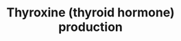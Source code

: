 ---
annotations:
- type: Disease Ontology
  value: thyroid gland disease
- type: Pathway Ontology
  value: thyroid hormone signaling pathway
- type: Disease Ontology
  value: thyroid gland disease
- type: Pathway Ontology
  value: thyroid hormone signaling pathway
authors:
- Mkutmon
- Egonw
- MaintBot
- Eweitz
description: Thyroxine hormone is produced in the thyroid gland from tyrosine and
  iodine. Thyrotropin-releasing hormone (TRH) is produced by the hypothalamus. It
  stimulates the production of thyroid-stimulating hormone (TSH) in the anterior pituitary
  gland, which affects the thyroid-stimulating hormone receptor (TSHR). Iodine is
  captured by a hydrogen peroxide trap procuced by thyroid peroxidase and added to
  the 3' and 5' postitions of tyrosine. This can either be free tyrosine or a tyrosine
  residue in thyroglobuline. After the multiple iodination steps this produces T3
  and T4.  The production of the thyroid hormones thyroxine (T4),tri-iodothyronine
  (T3) and reverse T3 (rT3) is dependent on the organification of iodine into thyroglobulin
  (Tg), the major protein product of the thyroid (2). This involves thyroid peroxidase
  catalyzed iodination of tyrosine residues in Tg to form mono- and di-iodotyrosines
  and their subsequent crosslinking to form the iodothyronines T3 and T4.  Iodine
  131 is an important radioactive fallout product. It was released in the atmosphere
  after nuclear tests and after nuclear incidents like at Tchernobyl and Fukushima.
  Since the iodine is concentrated in the thyroid glant as a substrate for the process
  described here non-radioactive iodine 127 is given as competitor to people exposed.
last-edited: 2021-05-21
organisms:
- Bos taurus
redirect_from:
- /index.php/Pathway:WP3237
- /instance/WP3237
schema-jsonld:
- '@context': https://schema.org/
  '@id': https://wikipathways.github.io/pathways/WP3237.html
  '@type': Dataset
  creator:
    '@type': Organization
    name: WikiPathways
  description: Thyroxine hormone is produced in the thyroid gland from tyrosine and
    iodine. Thyrotropin-releasing hormone (TRH) is produced by the hypothalamus. It
    stimulates the production of thyroid-stimulating hormone (TSH) in the anterior
    pituitary gland, which affects the thyroid-stimulating hormone receptor (TSHR).
    Iodine is captured by a hydrogen peroxide trap procuced by thyroid peroxidase
    and added to the 3' and 5' postitions of tyrosine. This can either be free tyrosine
    or a tyrosine residue in thyroglobuline. After the multiple iodination steps this
    produces T3 and T4.  The production of the thyroid hormones thyroxine (T4),tri-iodothyronine
    (T3) and reverse T3 (rT3) is dependent on the organification of iodine into thyroglobulin
    (Tg), the major protein product of the thyroid (2). This involves thyroid peroxidase
    catalyzed iodination of tyrosine residues in Tg to form mono- and di-iodotyrosines
    and their subsequent crosslinking to form the iodothyronines T3 and T4.  Iodine
    131 is an important radioactive fallout product. It was released in the atmosphere
    after nuclear tests and after nuclear incidents like at Tchernobyl and Fukushima.
    Since the iodine is concentrated in the thyroid glant as a substrate for the process
    described here non-radioactive iodine 127 is given as competitor to people exposed.
  keywords:
  - ''
  - CGA
  - 131 Iodide
  - L-Tyrosine
  - 127 Iodide
  - TRH
  - Thyroxine (T4)
  - Thyroidperoxidase
  - Triiodothyronine (T3)
  - TG
  - SLC5A5
  - TSHR
  license: CC0
  name: Thyroxine (thyroid hormone) production
seo: CreativeWork
title: Thyroxine (thyroid hormone) production
wpid: WP3237
---